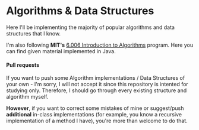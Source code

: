 # Algorithms & Data Structures
Here I'll be implementing the majority of popular algorithms and data structures that I know.

I'm also following **MIT's** [6.006 Introduction to Algorithms](https://ocw.mit.edu/courses/electrical-engineering-and-computer-science/6-006-introduction-to-algorithms-fall-2011/) program. Here you can find given material implemented in Java.


#### Pull requests
If you want to push some Algorithm implementations / Data Structures of your own - I'm sorry, I will not accept it since this repository is intented for studying only. Therefore, I should go through every existing structure and algorithm myself.

**However**, if you want to correct some mistakes of mine or suggest/push **additional**  in-class implementations (for example, you know a recursive implementation of a method I have), you're more than welcome to do that.
